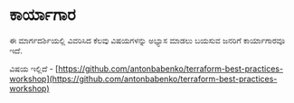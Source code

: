 # ಕಾರ್ಯಾಗಾರ

ಈ ಮಾರ್ಗದರ್ಶಿಯಲ್ಲಿ ವಿವರಿಸಿದ ಕೆಲವು ವಿಷಯಗಳನ್ನು ಅಭ್ಯಾಸ ಮಾಡಲು ಬಯಸುವ ಜನರಿಗೆ ಕಾರ್ಯಾಗಾರವೂ ಇದೆ.

ವಿಷಯ ಇಲ್ಲಿದೆ - [https://github.com/antonbabenko/terraform-best-practices-workshop](https://github.com/antonbabenko/terraform-best-practices-workshop)
